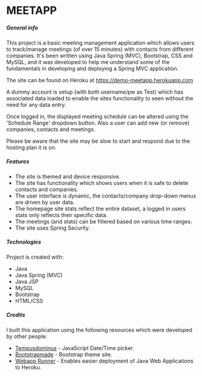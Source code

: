 # MEETAPP

##### General info
This project is a basic meeting management application which allows users to track/manage meetings (of over 15 minutes) with contacts from different companies. It's been written using Java Spring (MVC), Bootstrap, CSS and MySQL, and it was developed to help me understand some of the fundamentals in developing and deploying a Spring MVC application.  

The site can be found on Heroku at https://demo-meetapp.herokuapp.com 

A dummy account is setup (with both username/pw as Test) which has associated data loaded to enable the sites functionality to seen without the need for any data entry. 

Once logged in, the displayed meeting schedule can be altered using the 'Schedule Range' dropdown button. Also a user can add new (or remove) companies, contacts and meetings.

Please be aware that the site may be slow to start and respond due to the hosting plan it is on.

##### Features
* The site is themed and device responsive.
* The site has functionality which shows users when it is safe to delete contacts and companies.
* The user interface is dynamic, the contacts/company drop-down menus are driven by user data.
* The homepage site stats reflect the entire dataset, a logged in users stats only reflects their specific data.
* The meetings (and stats) can be filtered based on various time ranges.
* The site uses Spring Security.

##### Technologies
Project is created with:
* Java
* Java Spring (MVC)
* Java JSP
* MySQL
* Bootstrap
* HTML/CSS

##### Credits
I built this application using the following resources which were developed by other people:
* [Tempusdominus](https://tempusdominus.github.io/bootstrap-4/) - JavaScript Date/Time picker.
* [Bootstrapmade](https://bootstrapmade.com/) - Bootstrap theme site.
* [Webapp Runner](https://github.com/heroku/webapp-runner) - Enables easier deployment of Java Web Applications to Heroku.